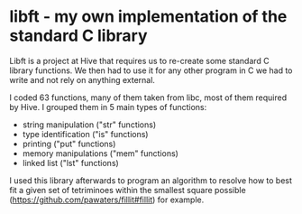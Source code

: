 # libft - my own implementation of the standard C library

Libft is a project at Hive that requires us to re-create some standard C library functions.
We then had to use it for any other program in C we had to write and not rely on anything external.

I coded 63 functions, many of them taken from libc, most of them required by Hive.
I grouped them in 5 main types of functions:
- string manipulation ("str" functions)
- type identification ("is" functions)
- printing ("put" functions)
- memory manipulations ("mem" functions)
- linked list ("lst" functions)

I used this library afterwards to program an algorithm to resolve how to best fit a given set of tetriminoes within the smallest square possible (https://github.com/pawaters/fillit#fillit) for example.
